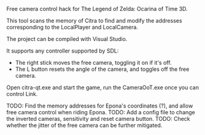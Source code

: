 Free camera control hack for The Legend of Zelda: Ocarina of Time 3D.

This tool scans the memory of Citra to find and modify the addresses corresponding to the LocalPlayer and LocalCamera.

The project can be compiled with Visual Studio.

It supports any controller supported by SDL:
- The right stick moves the free camera, toggling it on if it's off.
- The L button resets the angle of the camera, and toggles off the free camera.

Open citra-qt.exe and start the game, run the CameraOoT.exe once you can control Link.

TODO: Find the memory addresses for Epona's coordinates (?), and allow free camera control when riding Epona.
TODO: Add a config file to change the inverted cameras, sensitivity and reset camera button.
TODO: Check whether the jitter of the free camera can be further mitigated.
